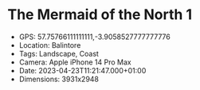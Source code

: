 # The Mermaid of the North 1

- GPS: 57.75766111111111,-3.9058527777777776
- Location: Balintore
- Tags: Landscape, Coast
- Camera: Apple iPhone 14 Pro Max
- Date: 2023-04-23T11:21:47.000+01:00
- Dimensions: 3931x2948
